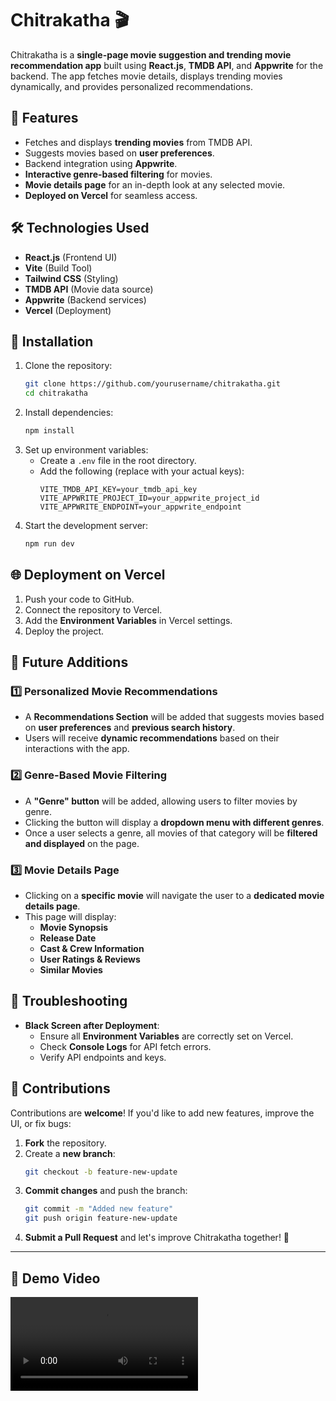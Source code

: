 # **Chitrakatha** 🎬  

Chitrakatha is a **single-page movie suggestion and trending movie recommendation app** built using **React.js**, **TMDB API**, and **Appwrite** for the backend. The app fetches movie details, displays trending movies dynamically, and provides personalized recommendations.  

## 🚀 **Features**  
- Fetches and displays **trending movies** from TMDB API.  
- Suggests movies based on **user preferences**.  
- Backend integration using **Appwrite**.  
- **Interactive genre-based filtering** for movies.  
- **Movie details page** for an in-depth look at any selected movie.  
- **Deployed on Vercel** for seamless access.  

## 🛠️ **Technologies Used**  
- **React.js** (Frontend UI)  
- **Vite** (Build Tool)  
- **Tailwind CSS** (Styling)  
- **TMDB API** (Movie data source)  
- **Appwrite** (Backend services)  
- **Vercel** (Deployment)  

## 📌 **Installation**  
1. Clone the repository:  
   ```sh
   git clone https://github.com/yourusername/chitrakatha.git
   cd chitrakatha
   ```  
2. Install dependencies:  
   ```sh
   npm install
   ```  
3. Set up environment variables:  
   - Create a `.env` file in the root directory.  
   - Add the following (replace with your actual keys):  
     ```env
     VITE_TMDB_API_KEY=your_tmdb_api_key
     VITE_APPWRITE_PROJECT_ID=your_appwrite_project_id
     VITE_APPWRITE_ENDPOINT=your_appwrite_endpoint
     ```  
4. Start the development server:  
   ```sh
   npm run dev
   ```  

## 🌐 **Deployment on Vercel**  
1. Push your code to GitHub.  
2. Connect the repository to Vercel.  
3. Add the **Environment Variables** in Vercel settings.  
4. Deploy the project.  

## 🔮 **Future Additions**  
### **1️⃣ Personalized Movie Recommendations**  
- A **Recommendations Section** will be added that suggests movies based on **user preferences** and **previous search history**.  
- Users will receive **dynamic recommendations** based on their interactions with the app.  

### **2️⃣ Genre-Based Movie Filtering**  
- A **"Genre" button** will be added, allowing users to filter movies by genre.  
- Clicking the button will display a **dropdown menu with different genres**.  
- Once a user selects a genre, all movies of that category will be **filtered and displayed** on the page.  

### **3️⃣ Movie Details Page**  
- Clicking on a **specific movie** will navigate the user to a **dedicated movie details page**.  
- This page will display:
  - **Movie Synopsis**  
  - **Release Date**  
  - **Cast & Crew Information**  
  - **User Ratings & Reviews**  
  - **Similar Movies**  

## 🐞 **Troubleshooting**  
- **Black Screen after Deployment**:  
  - Ensure all **Environment Variables** are correctly set on Vercel.  
  - Check **Console Logs** for API fetch errors.  
  - Verify API endpoints and keys.  

## 🤝 **Contributions**  
Contributions are **welcome**! If you'd like to add new features, improve the UI, or fix bugs:  
1. **Fork** the repository.  
2. Create a **new branch**:  
   ```sh
   git checkout -b feature-new-update
   ```  
3. **Commit changes** and push the branch:  
   ```sh
   git commit -m "Added new feature"
   git push origin feature-new-update
   ```  
4. **Submit a Pull Request** and let's improve Chitrakatha together! 🚀  

---
## 🎥 Demo Video
![Watch the Demo](src/assets/chitrakatha-demo.mp4)

 
